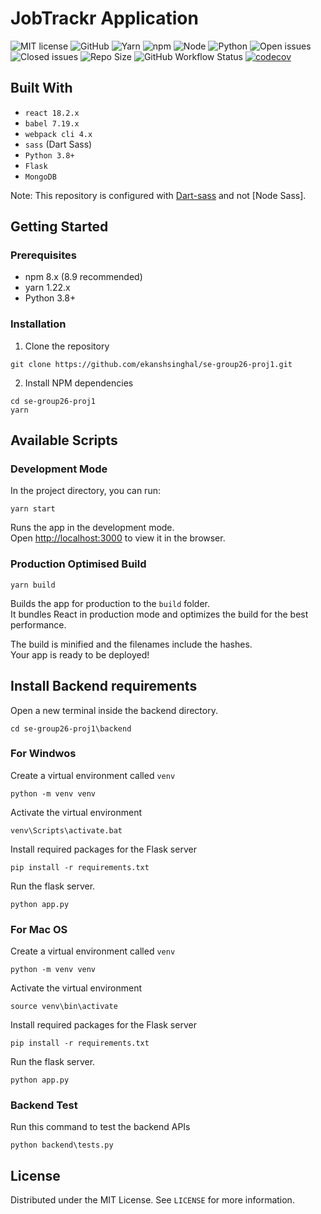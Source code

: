 # JobTrackr Application

![MIT license](https://img.shields.io/badge/License-MIT-green.svg)
![GitHub](https://img.shields.io/badge/Language-JavaScript-blue.svg)
![Yarn](https://img.shields.io/badge/Yarn-v1.22.19-green.svg)
![npm](https://img.shields.io/badge/npm-v8.9.0-green.svg)
![Node](https://img.shields.io/badge/node-v16.15.1-green.svg)
![Python](https://img.shields.io/badge/python-v3.8-green.svg)
![Open issues](https://img.shields.io/github/issues/ekanshsinghal/se-group26-proj1)
![Closed issues](https://img.shields.io/github/issues-closed/ekanshsinghal/se-group26-proj1?color=bright-green)
![Repo Size](https://img.shields.io/github/repo-size/ekanshsinghal/se-group26-proj1?color=brightgreen)
![GitHub Workflow Status](https://img.shields.io/github/workflow/status/ekanshsinghal/se-group26-proj1/frontend-build)
[![codecov](https://codecov.io/github/ekanshsinghal/se-group26-proj1/branch/main/graph/badge.svg?token=fHCWUMUXXr)](https://codecov.io/github/ekanshsinghal/se-group26-proj1)

## Built With

-   `react 18.2.x`
-   `babel 7.19.x`
-   `webpack cli 4.x`
-   `sass` (Dart Sass)
-   `Python 3.8+`
-   `Flask`
-   `MongoDB`

Note: This repository is configured with [Dart-sass](https://github.com/sass/dart-sass) and not [Node Sass].

## Getting Started

### Prerequisites

-   npm 8.x (8.9 recommended)
-   yarn 1.22.x
-   Python 3.8+

### Installation

1. Clone the repository

```
git clone https://github.com/ekanshsinghal/se-group26-proj1.git
```

2. Install NPM dependencies

```
cd se-group26-proj1
yarn
```

## Available Scripts

### Development Mode

In the project directory, you can run:

```
yarn start
```

Runs the app in the development mode.\
Open [http://localhost:3000](http://localhost:3000) to view it in the browser.

### Production Optimised Build

```
yarn build
```

Builds the app for production to the `build` folder.\
It bundles React in production mode and optimizes the build for the best performance.

The build is minified and the filenames include the hashes.\
Your app is ready to be deployed!

## Install Backend requirements

Open a new terminal inside the backend directory.

```cd se-group26-proj1\backend```

### For Windwos
Create a virtual environment called `venv`
```
python -m venv venv
```

Activate the virtual environment
```
venv\Scripts\activate.bat
```

Install required packages for the Flask server
```
pip install -r requirements.txt
```

Run the flask server.
```
python app.py
```

### For Mac OS

Create a virtual environment called `venv`
```
python -m venv venv
```

Activate the virtual environment
```
source venv\bin\activate
```

Install required packages for the Flask server
```
pip install -r requirements.txt
```

Run the flask server.
```
python app.py
```

### Backend Test

Run this command to test the backend APIs
```
python backend\tests.py
```


## License

Distributed under the MIT License. See `LICENSE` for more information.
